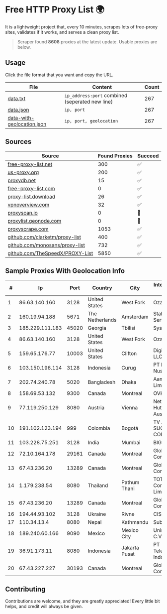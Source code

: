 
# Free HTTP Proxy List 🌍

It is a lightweight project that, every 10 minutes, scrapes lots of free-proxy sites, validates if it works, and serves a clean proxy list.


> Scraper found **8608** proxies at the latest update. Usable proxies are below.

## Usage

Click the file format that you want and copy the URL.


|File|Content|Count|
|----|-------|-----|
|[data.txt](https://raw.githubusercontent.com/themiralay/Proxy-List-World/master/data.txt)|`ip_address:port` combined (seperated new line)|267|
|[data.json](https://raw.githubusercontent.com/themiralay/Proxy-List-World/master/data.json)|`ip, port`|267|
|[data-with-geolocation.json](https://raw.githubusercontent.com/themiralay/Proxy-List-World/master/data-with-geolocation.json)|`ip, port, geolocation`|267|

## Sources

|Source|Found Proxies|Succeed|
|------|-------------|-------|
|[free-proxy-list.net](https://free-proxy-list.net)|300|✅|
|[us-proxy.org](https://www.us-proxy.org)|200|✅|
|[proxydb.net](http://proxydb.net)|15|✅|
|[free-proxy-list.com](https://free-proxy-list.com/?page=&port=&type%5B%5D=http&type%5B%5D=https&up_time=0&search=Search)|0|✅|
|[proxy-list.download](https://www.proxy-list.download/HTTP)|26|✅|
|[vpnoverview.com](https://vpnoverview.com/privacy/anonymous-browsing/free-proxy-servers)|32|✅|
|[proxyscan.io](https://www.proxyscan.io)|0|🚫|
|[proxylist.geonode.com](https://proxylist.geonode.com/api/proxy-list?limit=300&page=1&sort_by=lastChecked&sort_type=desc&protocols=http,https)|0|🚫|
|[proxyscrape.com](https://api.proxyscrape.com/v2/?request=displayproxies&protocol=http&timeout=10000&country=all&ssl=all&anonymity=all)|1053|✅|
|[github.com/clarketm/proxy-list](https://raw.githubusercontent.com/clarketm/proxy-list/master/proxy-list-raw.txt)|400|✅|
|[github.com/monosans/proxy-list](https://raw.githubusercontent.com/monosans/proxy-list/main/proxies/http.txt)|732|✅|
|[github.com/TheSpeedX/PROXY-List](https://raw.githubusercontent.com/TheSpeedX/PROXY-List/master/http.txt)|5850|✅|


## Sample Proxies With Geolocation Info

|#|Ip|Port|Country|City|Internet Service Provider|
|-|--|----|-------|----|-------------------------|
|1|86.63.140.160|3128|United States|West Fork|OzarksGo, LLC|
|2|160.19.94.188|5671|The Netherlands|Amsterdam|Stallion Network Services Limited|
|3|185.229.111.183|45020|Georgia|Tbilisi|Sysnet LLC|
|4|86.63.140.160|3128|United States|West Fork|OzarksGo, LLC|
|5|159.65.176.77|10003|United States|Clifton|DigitalOcean, LLC|
|6|103.150.196.114|3128|Indonesia|Curug|PT Biznet Gio Nusantara|
|7|202.74.240.78|5020|Bangladesh|Dhaka|Aamra Networks Limited|
|8|158.69.53.132|9300|Canada|Montreal|OVH SAS|
|9|77.119.250.129|8080|Austria|Vienna|Network of Hutchison Drei Austria GmbH|
|10|191.102.123.194|999|Colombia|Bogotá|TV AZTECA SUCURSAL COLOMBIA|
|11|103.228.75.251|3128|India|Mumbai|BIGZ|
|12|72.10.164.178|29161|Canada|Montreal|GloboTech Communications|
|13|67.43.236.20|13289|Canada|Montreal|GloboTech Communications|
|14|1.179.238.54|8080|Thailand|Pathum Thani|TOT Public Company Limited|
|15|67.43.236.20|13289|Canada|Montreal|GloboTech Communications|
|16|194.44.93.102|3128|Ukraine|Rivne|CIS-RV|
|17|110.34.13.4|8080|Nepal|Kathmandu|Subisu Cablenet|
|18|189.240.60.166|9090|Mexico|Mexico City|Uninet S.A. de C.V.|
|19|36.91.173.11|8080|Indonesia|Jakarta Pusat|PT Telekomunikasi Indonesia|
|20|67.43.227.227|30193|Canada|Montreal|GloboTech Communications|



## Contributing

Contributions are welcome, and they are greatly appreciated! Every
little bit helps, and credit will always be given.

